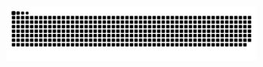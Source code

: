 ![Snake](https://raw.githubusercontent.com/platane/snk/output/github-contribution-grid-snake-dark.svg)

